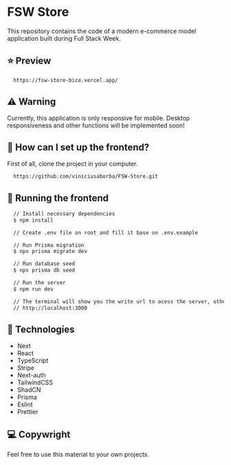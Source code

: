 
# FSW Store

This repository contains the code of a modern e-commerce model application built during Full Stack Week.

## ⭐ Preview

```bash
  https://fsw-store-bice.vercel.app/
```

## ⚠️ Warning

Currently, this application is only responsive for mobile. Desktop responsiveness and other functions will be implemented soon!

##  🚀 How can I set up the frontend?

First of all, clone the project in your computer.

```bash
  https://github.com/viniciusaborba/FSW-Store.git
```

## 💫 Running the frontend

```bash
  // Install necessary dependencies
  $ npm install

  // Create .env file on root and fill it base on .env.example

  // Run Prisma migration
  $ npx prisma migrate dev

  // Run database seed
  $ npx prisma db seed

  // Run the server
  $ npm run dev

  // The terminal will show you the write url to acess the server, otherwise you can access
  // http://localhost:3000
```
    
## 🚀 Technologies

- Next
- React
- TypeScript
- Stripe
- Next-auth
- TailwindCSS
- ShadCN
- Prisma
- Eslint
- Prettier

## 💻 Copywright

Feel free to use this material to your own projects.
